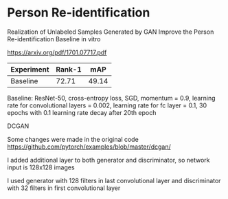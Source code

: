 # Person Re-identification
Realization of Unlabeled Samples Generated by GAN Improve the Person Re-identification Baseline in vitro

https://arxiv.org/pdf/1701.07717.pdf

| Experiment    | Rank-1        | mAP           |
| ------------- | ------------- | ------------- |
| Baseline      | 72.71         | 49.14         |

Baseline: ResNet-50, cross-entropy loss, SGD, momentum = 0.9, learning rate for convolutional layers = 0.002, learning rate for fc layer  = 0.1, 30 epochs with 0.1 learning rate decay after 20th epoch

DCGAN

Some changes were made in the original code https://github.com/pytorch/examples/blob/master/dcgan/

I added additional layer to both generator and discriminator, so network input is 128x128 images

I used generator with 128 filters in last convolutional layer and discriminator with 32 filters in first convolutional layer
